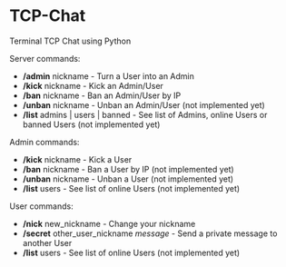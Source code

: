# TCP-Chat
Terminal TCP Chat using Python

Server commands:
* **/admin** nickname - Turn a User into an Admin
* **/kick** nickname - Kick an Admin/User
* **/ban** nickname - Ban an Admin/User by IP
* **/unban** nickname - Unban an Admin/User (not implemented yet)
* **/list** admins | users | banned - See list of Admins, online Users or banned Users (not implemented yet)

Admin commands:
* **/kick** nickname - Kick a User
* **/ban** nickname - Ban a User by IP (not implemented yet)
* **/unban** nickname - Unban a User (not implemented yet)
* **/list** users - See list of online Users (not implemented yet)

User commands:
* **/nick** new_nickname - Change your nickname
* **/secret** other_user_nickname *message* - Send a private message to another User
* **/list** users - See list of online Users (not implemented yet)
